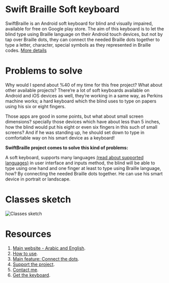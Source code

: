 # Swift Braille Soft keyboard
SwiftBraille is an Android soft keyboard for blind and visually impaired, available for free on Google play store. The aim of this keyboard is to let the blind type using Braille language on their Android touch devices, but not by tap over Braille dots, they can connect the needed Braille dots together to type a letter, character, special symbols as they represented in Braille codes. [More details](http://en.swiftbraille.com/blog/about-project/)

# Problems to solve
Why would I spend about %40 of my time for this free project? What about other available projects? There’re a lot of soft keyboards available on Android and iOS devices as well, they’re working in a same way, as Perkins machine works; a hard keyboard which the blind uses to type on papers using his six or eight fingers.

Those apps are good in some points, but what about small screen dimensions? specially those devices which have about less than 5 inches, how the blind would put his eight or even six fingers in this such of small screens? And if he was standing up, he should set down to type in comfortable way on his smart device as a keyboard!

**SwiftBraille project comes to solve this kind of problems:**

A soft keyboard, supports many languages [(read about supported languages)](http://en.swiftbraille.com/blog/supported-languages/) in user interface and inputs method, the blind will be able to type using one hand and one finger at least to type using Braille language, how? By connecting the needed Braille dots together. He can use his smart device in portrait or landscape.

# Classes sketch
![Classes sketch]()

# Resources
1. [Main website - Arabic and English](http://swiftbraille.com).
2. [How to use](http://en.swiftbraille.com/blog/how-to/).
3. [Main feature: Connect the dots](http://en.swiftbraille.com/blog/connect-braille-dots-or-stop-over-it/).
4. [Support the project](http://en.swiftbraille.com/blog/support-project/).
5. [Contact me](http://en.swiftbraille.com/blog/contact/).
6. [Get the keyboard](https://play.google.com/store/apps/details?id=com.mbanna.swiftbraille).
